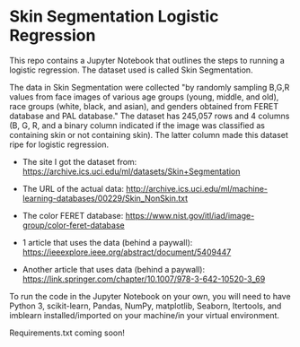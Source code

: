 # Skin Segmentation Logistic Regression

This repo contains a Jupyter Notebook that outlines the steps to running a logistic regression. The dataset used is called Skin Segmentation. 

The data in Skin Segmentation were collected "by randomly sampling B,G,R values from face images of various age groups (young, middle, and old), race groups (white, black, and asian), and genders obtained from FERET database and PAL database." The dataset has 245,057 rows and 4 columns (B, G, R, and a binary column indicated if the image was classified as containing skin or not containing skin). The latter column made this dataset ripe for logistic regression.

- The site I got the dataset from: https://archive.ics.uci.edu/ml/datasets/Skin+Segmentation

- The URL of the actual data: http://archive.ics.uci.edu/ml/machine-learning-databases/00229/Skin_NonSkin.txt

- The color FERET database: https://www.nist.gov/itl/iad/image-group/color-feret-database

- 1 article that uses the data (behind a paywall): https://ieeexplore.ieee.org/abstract/document/5409447 

- Another article that uses data (behind a paywall): https://link.springer.com/chapter/10.1007/978-3-642-10520-3_69

To run the code in the Jupyter Notebook on your own, you will need to have Python 3, scikit-learn, Pandas, NumPy, matplotlib, Seaborn, Itertools, and imblearn installed/imported on your machine/in your virtual environment.

Requirements.txt coming soon!
